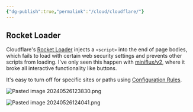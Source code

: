 ```yaml
---
{"dg-publish":true,"permalink":"/cloud/cloudflare/"}
---
```


## Rocket Loader
Cloudflare's [Rocket Loader](https://developers.cloudflare.com/speed/optimization/content/rocket-loader/) injects a `<script>` into the end of page bodies, which fails to load with certain web security settings and prevents other scripts from loading. I've only seen this happen with [miniflux/v2](https://github.com/miniflux/v2), where it broke all interactive functionality like buttons.

It's easy to turn off for specific sites or paths using [Configuration Rules](https://developers.cloudflare.com/rules/configuration-rules/).

![Pasted image 20240526123830.png](/img/user/Uploads/Pasted%20image%2020240526123830.png)

![Pasted image 20240526124041.png](/img/user/Uploads/Pasted%20image%2020240526124041.png)